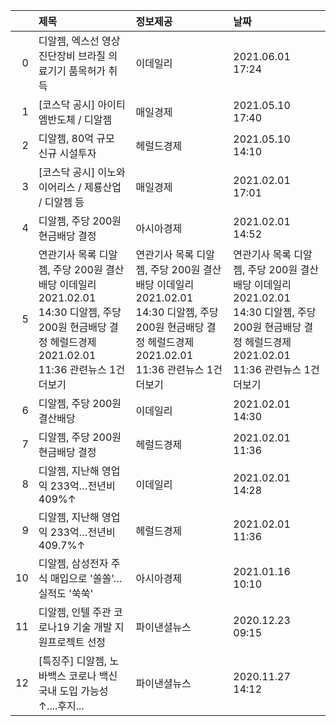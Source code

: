 |    | 제목                                                                                                                                                        | 정보제공                                                                                                                                                    | 날짜                                                                                                                                                        |
|---:|:------------------------------------------------------------------------------------------------------------------------------------------------------------|:------------------------------------------------------------------------------------------------------------------------------------------------------------|:------------------------------------------------------------------------------------------------------------------------------------------------------------|
|  0 | 디알젬, 엑스선 영상진단장비 브라질 의료기기 품목허가 취득                                                                                                   | 이데일리                                                                                                                                                    | 2021.06.01 17:24                                                                                                                                            |
|  1 | [코스닥 공시] 아이티엠반도체 / 디알젬                                                                                                                       | 매일경제                                                                                                                                                    | 2021.05.10 17:40                                                                                                                                            |
|  2 | 디알젬, 80억 규모 신규 시설투자                                                                                                                             | 헤럴드경제                                                                                                                                                  | 2021.05.10 14:10                                                                                                                                            |
|  3 | [코스닥 공시] 이노와이어리스 / 제룡산업 / 디알젬 등                                                                                                         | 매일경제                                                                                                                                                    | 2021.02.01 17:01                                                                                                                                            |
|  4 | 디알젬, 주당 200원 현금배당 결정                                                                                                                            | 아시아경제                                                                                                                                                  | 2021.02.01 14:52                                                                                                                                            |
|  5 | 연관기사 목록  디알젬, 주당 200원 결산배당  이데일리  2021.02.01 14:30  디알젬, 주당 200원 현금배당 결정  헤럴드경제  2021.02.01 11:36  관련뉴스 1건 더보기 | 연관기사 목록  디알젬, 주당 200원 결산배당  이데일리  2021.02.01 14:30  디알젬, 주당 200원 현금배당 결정  헤럴드경제  2021.02.01 11:36  관련뉴스 1건 더보기 | 연관기사 목록  디알젬, 주당 200원 결산배당  이데일리  2021.02.01 14:30  디알젬, 주당 200원 현금배당 결정  헤럴드경제  2021.02.01 11:36  관련뉴스 1건 더보기 |
|  6 | 디알젬, 주당 200원 결산배당                                                                                                                                 | 이데일리                                                                                                                                                    | 2021.02.01 14:30                                                                                                                                            |
|  7 | 디알젬, 주당 200원 현금배당 결정                                                                                                                            | 헤럴드경제                                                                                                                                                  | 2021.02.01 11:36                                                                                                                                            |
|  8 | 디알젬, 지난해 영업익 233억…전년비 409%↑                                                                                                                    | 이데일리                                                                                                                                                    | 2021.02.01 14:28                                                                                                                                            |
|  9 | 디알젬, 지난해 영업익 233억…전년비 409.7%↑                                                                                                                  | 헤럴드경제                                                                                                                                                  | 2021.02.01 11:36                                                                                                                                            |
| 10 | 디알젬, 삼성전자 주식 매입으로 '쏠쏠'… 실적도 '쑥쑥'                                                                                                        | 아시아경제                                                                                                                                                  | 2021.01.16 10:10                                                                                                                                            |
| 11 | 디알젬, 인텔 주관 코로나19 기술 개발 지원프로젝트 선정                                                                                                      | 파이낸셜뉴스                                                                                                                                                | 2020.12.23 09:15                                                                                                                                            |
| 12 | [특징주] 디알젬, 노바백스 코로나 백신 국내 도입 가능성↑....후지...                                                                                          | 파이낸셜뉴스                                                                                                                                                | 2020.11.27 14:12                                                                                                                                            |
